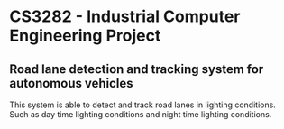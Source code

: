 # CS3282 - Industrial Computer Engineering Project

## Road lane detection and tracking system for autonomous vehicles

This system is able to detect and track road lanes in lighting conditions. Such as day time lighting conditions and night time lighting conditions.
